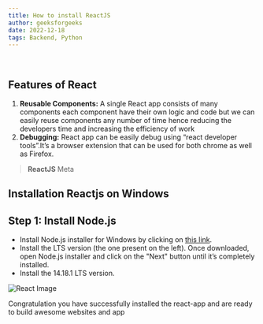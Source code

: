 ```yaml
---
title: How to install ReactJS
author: geeksforgeeks
date: 2022-12-18
tags: Backend, Python
---
```

​

## Features of React

1. **Reusable Components:** A single React app consists of many components each component have their own logic and code  but we can easily reuse components any number of time hence reducing the developers time and increasing the efficiency of work
​
2. **Debugging:** React app can be easily debug using  “react developer tools”.It’s a browser extension that can be used for both chrome as well as Firefox.
​

> **ReactJS**
> Meta
​

## Installation Reactjs on Windows

## Step 1: Install Node.js

- Install Node.js installer for Windows by clicking on [this link](https://nodejs.org/en/).
- Install the LTS version (the one present on the left). Once downloaded, open Node.js installer and click on the "Next" button until it’s completely installed.
- Install the 14.18.1 LTS version.

![React Image](https://media.geeksforgeeks.org/wp-content/uploads/20211015204506/img78.jpg)

Congratulation you have successfully installed the react-app and are ready to build awesome websites and app
